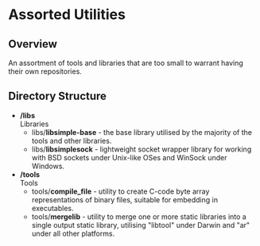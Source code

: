 Assorted Utilities
==================

Overview
--------

An assortment of tools and libraries that are too small to warrant having their own repositories.

Directory Structure
-------------------

<ul>
<li>
	<strong>/libs</strong><br />Libraries
	<ul>
		<li>libs/<strong>libsimple-base</strong> - the base library utilised by the majority of the tools and other libraries.</li>
		<li>libs/<strong>libsimplesock</strong> - lightweight socket wrapper library for working with BSD sockets under Unix-like OSes and WinSock under Windows.</li>
	</ul>
</li>
<li>
	<strong>/tools</strong><br />Tools
	<ul>
		<li>tools/<strong>compile_file</strong> - utility to create C-code byte array representations of binary files, suitable for embedding in executables.</li>
		<li>tools/<strong>mergelib</strong> - utility to merge one or more static libraries into a single output static library, utilising "libtool" under Darwin and "ar" under all other platforms.</li>
	</ul>
</li>
</ul>